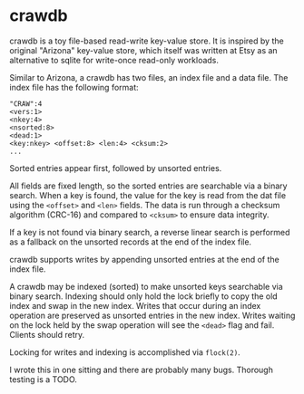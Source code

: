 # crawdb

crawdb is a toy file-based read-write key-value store. It is inspired by the
original "Arizona" key-value store, which itself was written at Etsy as an
alternative to sqlite for write-once read-only workloads.

Similar to Arizona, a crawdb has two files, an index file and a data file. The
index file has the following format:

	"CRAW":4
	<vers:1>
	<nkey:4>
	<nsorted:8>
	<dead:1>
    <key:nkey> <offset:8> <len:4> <cksum:2>
    ...

Sorted entries appear first, followed by unsorted entries.

All fields are fixed length, so the sorted entries are searchable via a binary
search. When a key is found, the value for the key is read from the dat file
using the `<offset>` and `<len>` fields. The data is run through a checksum
algorithm (CRC-16) and compared to `<cksum>` to ensure data integrity.

If a key is not found via binary search, a reverse linear search is performed
as a fallback on the unsorted records at the end of the index file.

crawdb supports writes by appending unsorted entries at the end of the index
file.

A crawdb may be indexed (sorted) to make unsorted keys searchable via binary
search. Indexing should only hold the lock briefly to copy the old index and
swap in the new index. Writes that occur during an index operation are
preserved as unsorted entries in the new index. Writes waiting on the lock held
by the swap operation will see the `<dead>` flag and fail. Clients should retry.

Locking for writes and indexing is accomplished via `flock(2)`.

I wrote this in one sitting and there are probably many bugs. Thorough testing
is a TODO.
